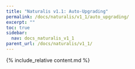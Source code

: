 ```yaml
---
title: "Naturalis v1.1: Auto-Upgrading"
permalink: /docs/naturalis/v1_1/auto_upgrading/
excerpt: ""
toc: true
sidebar:
  nav: docs_naturalis_v1_1
parent_url: /docs/naturalis/v1_1/
---
```


{% include_relative content.md %}
